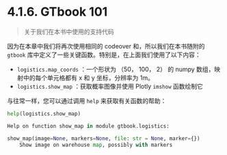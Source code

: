 # 4.1.6. GTbook 101

> 关于我们在本书中使用的支持代码

因为在本章中我们将再次使用相同的 codeover 和，所以我们在本书随附的 `gtbook` 库中定义了一些关键函数。特别是，在上面我们使用了以下内容：

* `logistics.map_coords` ：一个形状为 （50， 100， 2） 的 numpy 数组，映射中的每个单元格都有 x 和 y 坐标，分辨率为 1m。
* `logistics.show_map` ：获取概率图像并使用 Plotly `imshow` 函数绘制它

与往常一样，您可以通过调用 `help` 来获取有关函数的帮助：

```python
help(logistics.show_map)
```

```python
Help on function show_map in module gtbook.logistics:

show_map(image=None, markers=None, file: str = None, marker={})
    Show image on warehouse map, possibly with markers
```

